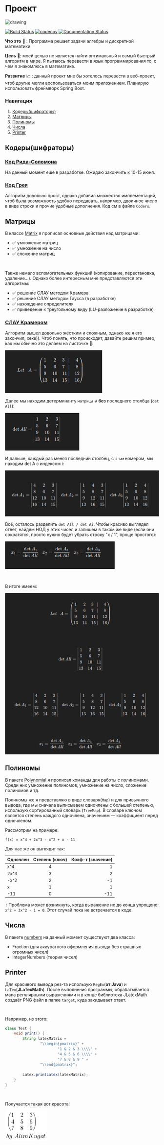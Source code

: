 # Проект

<img src="https://ForTheBadge.com/images/badges/built-with-science.svg" alt="drawing" width="190"/>

[![Build Status](https://travis-ci.com/AlimKugot/HigherMathJava.svg?branch=master)](https://travis-ci.com/AlimKugot/HigherMathJava)
[![codecov](https://codecov.io/gh/AlimKugot/HigherMathJava/branch/master/graph/badge.svg?token=009BFV5P27)](https://codecov.io/gh/AlimKugot/HigherMathJava)
[![Documentation Status](https://readthedocs.org/projects/ansicolortags/badge/?version=latest)](http://ansicolortags.readthedocs.io/?badge=latest)

**Что это** 👷 : Программа решает задачи алгебры и дискретной математики

**Цель** 🎯: моей целью не является найти оптимальный и самый быстрый алгоритм в мире. Я пытаюсь перевести в язык
программирования то, с чем я знакомлюсь в математике.

**Развитие** 📈 : данный проект мне бы хотелось перевести в веб-проект, чтоб другие могли воспользоваться моим
приложением. Планирую использовать фреймворк Spring Boot.

### Навигация

1. [Кодеры(шифраторы)](#Кодеры(шифраторы))
2. [Матрицы](#Матрицы)
3. [Полиномы](#Полиномы)
4. [Числа](#Числа)
5. [Printer](#Printer)

## Кодеры(шифраторы)

### [Код Рида-Соломона](src/main/java/alim/math/coders/ReedSolomon.java)

На данный момент ещё в разработке. Ожидаю закончить к 10-15 июня.

### [Код Грея](src/main/java/alim/math/coders/Gray.java)

Алгоритм довольно прост, однако добавил множество имплементаций, чтоб была возможность удобно передавать, например,
двоичное число в виде строки и прочие удобные дополнения. Код см в файле `Coders`.

## Матрицы

В классе [Matrix](src/main/java/alim/math/matrix) я прописал основные действия над матрицами:

- ✅ умножение матриц
- ✅ умножение на число
- ✅ сложение матриц

<br>

Также немало вспомогательных функций (копирование, перестановка, удаление...). Однако более интересным мне
представляются эти алгоритмы:

- ✅ решение СЛАУ методом Крамера
- ✅ решение СЛАУ методом Гаусса (в разработке)
- ✅ нахождение определителя
- ✅ приведение к треугольному виду (LU-разложение в разработке)

### [СЛАУ Крамером](src/main/java/alim/math/matrix/slau/Cramer.java)

Алгоритм вышел довольно жёстким и сложным, однако же я его закончил, хехе)). Чтоб понять, что происходит, давайте решим
пример, как мы обычно это делаем на листочке 📝:

![alim.math.matrix A](/img/slauCramer/matrixA.png)

Далее мы находим детерминанту `матрицы А` **без** последнего столбца
(`det All`):

![detAll](/img/slauCramer/detAll.png)

И дальше, каждый раз меняя последний столбец, с `i-ым` номером, мы находим det A с индексом i:

![detA123](/img/slauCramer/detA123.png)

Всё, осталось разделить `det All / det Ai`. Чтобы красиво выглядел ответ, найдём НОД у этих чисел и запишем в таком же
виде (если они сократятся, просто нужно будет убрать строку "x / 1", проще простого):

![res](/img/slauCramer/result.png)

<br>

В итоге имеем:

![all](/img/slauCramer/all.png)

## Полиномы

В пакете [Polynomial](src/main/java/alim/math/polynomial/Polynomial.java) я прописал команды для работы с полиномами.
Среди них умножение полиномов, умножение на число, сложение полиномов и тд.

Полиномы же я представляю в виде словаря(`Map`) и для привычного вывода, где мы сначала выписываем одночлены с большей
степенью, использую сортированный словарь (`TreeMap`). В словаре ключом является степень каждого одночлена, значением —
коэффициент перед одночленом.

Рассмотрим на примере:

```
f(x) = x^4 + 2x^3 - x^2 + x - 11
```

Для нас же он выглядит так:

| Одночлен | Степень (ключ) | Коэф-т (значение)|
| -------- |:--------------:| ----------------:|
|   x^4    |       4        |        1         |
|  2x^3    |       3        |        2         |
|  -x^2    |       2        |       -1         |
|   x      |       1        |        1         |
|  -11     |       0        |       -11        |

`!` Проблема может возникнуть, когда выражение не до конца упрощено: \
`x^2 + 3x^2 - 1 = 0`. Этот случай пока не встречается в коде.

## Числа

В пакете [numbers](src/main/java/alim/math/numbers) на данный момент существуют два класса:

- Fraction (для аккуратного оформления вывода без страшных огромных чисел)
- IntegerNumbers (теория чисел)

## Printer

Для красивого вывода рез-та использую `RegEx`(**от Java**)
и `LaTex`(**JLaTexMath**). После выполнения программы, обрабатывается мапа регулярными выражениями и в конце библиотека
JLatexMath создаёт PNG файл в папке `target`, куда закидывает ответ.

<br> 

Например, из этого:

```java
class Test {
    void print() {
        String latexMatrix =
                "\\begin{pmatrix}" +
                        "1 & 2 & 3 \\\\" +
                        "4 & 5 & 6 \\\\" +
                        "7 & 8 & 9 " +
                "\\end{pmatrix}";

        Latex.printLatex(latexMatrix);
    }
}
```

<br>

Получается такая вот красота:

![latex](/img/printer.png)
